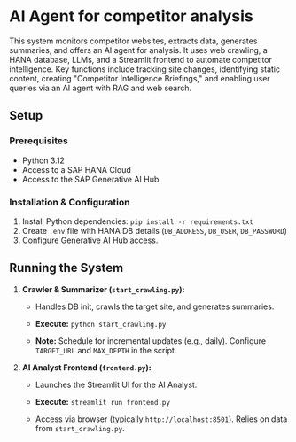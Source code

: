 
# AI Agent for competitor analysis 
This system monitors competitor websites, extracts data, generates summaries, and offers an AI agent for analysis. It uses web crawling, a HANA database, LLMs, and a Streamlit frontend to automate competitor intelligence. Key functions include tracking site changes, identifying static content, creating "Competitor Intelligence Briefings," and enabling user queries via an AI agent with RAG and web search.
## Setup
### Prerequisites
* Python 3.12
* Access to a SAP HANA Cloud
* Access to the SAP Generative AI Hub 
### Installation & Configuration
1. Install Python dependencies: `pip install -r requirements.txt`
2. Create `.env` file with HANA DB details (`DB_ADDRESS`, `DB_USER`, `DB_PASSWORD`)
3. Configure Generative AI Hub access.
## Running the System

1. **Crawler & Summarizer (`start_crawling.py`):**

   * Handles DB init, crawls the target site, and generates summaries.

   * **Execute:** `python start_crawling.py`

   * **Note:** Schedule for incremental updates (e.g., daily). Configure `TARGET_URL` and `MAX_DEPTH` in the script.

2. **AI Analyst Frontend (`frontend.py`):**

   * Launches the Streamlit UI for the AI Analyst.

   * **Execute:** `streamlit run frontend.py`

   * Access via browser (typically `http://localhost:8501`). Relies on data from `start_crawling.py`.